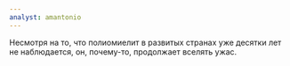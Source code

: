 ```yaml
---
analyst: amantonio
---
```


Несмотря на то, что полиомиелит в развитых странах уже десятки лет не наблюдается, он, почему-то, продолжает вселять ужас.
